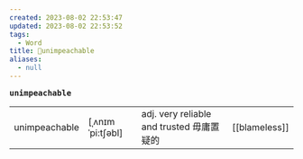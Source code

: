 ```yaml
---
created: 2023-08-02 22:53:47
updated: 2023-08-02 22:53:52
tags:
  - Word
title: 📖unimpeachable
aliases:
  - null
---
```


<pre><strong>unimpeachable</strong></pre>
|   |   |   |   |
|---|---|---|---|
|unimpeachable|[ˌʌnɪmˈpi:tʃəbl]|adj. very reliable and trusted 毋庸置疑的|[[blameless]]|